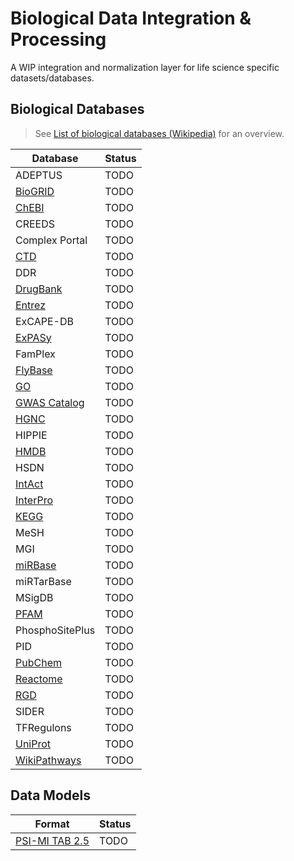 # Biological Data Integration & Processing
A WIP integration and normalization layer for life science specific datasets/databases.

## Biological Databases
> See [List of biological databases (Wikipedia)](https://en.wikipedia.org/wiki/List_of_biological_databases) for an overview.

| Database    | Status      |
| ----------- | ----------- |
| ADEPTUS | TODO |
| [BioGRID](https://en.wikipedia.org/wiki/BioGRID) | TODO |
| [ChEBI](https://en.wikipedia.org/wiki/ChEBI) | TODO |
| CREEDS | TODO |
| Complex Portal | TODO |
| [CTD](https://en.wikipedia.org/wiki/Comparative_Toxicogenomics_Database) | TODO |
| DDR | TODO |
| [DrugBank](https://en.wikipedia.org/wiki/DrugBank) | TODO |
| [Entrez](https://en.wikipedia.org/wiki/Entrez) | TODO |
| ExCAPE-DB | TODO |
| [ExPASy](https://en.wikipedia.org/wiki/Expasy) | TODO |
| FamPlex | TODO |
| [FlyBase](FlyBase) | TODO |
| [GO](https://en.wikipedia.org/wiki/Gene_ontology) | TODO |
| [GWAS Catalog](https://en.wikipedia.org/wiki/GWAS_catalog) | TODO |
| [HGNC](https://en.wikipedia.org/wiki/HUGO_Gene_Nomenclature_Committee) | TODO |
| HIPPIE | TODO |
| [HMDB](https://en.wikipedia.org/wiki/Human_Metabolome_Database) | TODO |
| HSDN | TODO |
| [IntAct](https://en.wikipedia.org/wiki/IntAct) | TODO |
| [InterPro](https://en.wikipedia.org/wiki/InterPro) | TODO |
| [KEGG](https://en.wikipedia.org/wiki/KEGG_PATHWAY_Database) | TODO |
| MeSH | TODO |
| MGI | TODO |
| [miRBase](https://en.wikipedia.org/wiki/MiRBase) | TODO |
| miRTarBase | TODO |
| MSigDB | TODO |
| [PFAM](https://en.wikipedia.org/wiki/Pfam) | TODO |
| PhosphoSitePlus | TODO |
| PID | TODO |
| [PubChem](https://en.wikipedia.org/wiki/PubChem) | TODO |
| [Reactome](https://en.wikipedia.org/wiki/Reactome) | TODO |
| [RGD](https://en.wikipedia.org/wiki/Rat_Genome_Database) | TODO |
| SIDER | TODO |
| TFRegulons | TODO |
| [UniProt](https://en.wikipedia.org/wiki/UniProt) | TODO |
| [WikiPathways](https://en.wikipedia.org/wiki/WikiPathways) | TODO |

## Data Models

| Format    | Status      |
| ----------- | ----------- |
| [PSI-MI TAB 2.5](https://www.ncbi.nlm.nih.gov/pmc/articles/PMC2189715/?tool=pubmed) | TODO |





